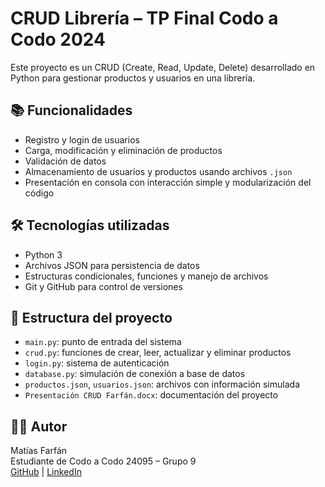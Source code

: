 # CRUD Librería – TP Final Codo a Codo 2024

Este proyecto es un CRUD (Create, Read, Update, Delete) desarrollado en Python para gestionar productos y usuarios en una librería.

## 📚 Funcionalidades
- Registro y login de usuarios
- Carga, modificación y eliminación de productos
- Validación de datos
- Almacenamiento de usuarios y productos usando archivos `.json`
- Presentación en consola con interacción simple y modularización del código

## 🛠️ Tecnologías utilizadas
- Python 3
- Archivos JSON para persistencia de datos
- Estructuras condicionales, funciones y manejo de archivos
- Git y GitHub para control de versiones

## 📂 Estructura del proyecto
- `main.py`: punto de entrada del sistema
- `crud.py`: funciones de crear, leer, actualizar y eliminar productos
- `login.py`: sistema de autenticación
- `database.py`: simulación de conexión a base de datos
- `productos.json`, `usuarios.json`: archivos con información simulada
- `Presentación CRUD Farfán.docx`: documentación del proyecto

## 🧑‍💻 Autor
Matías Farfán  
Estudiante de Codo a Codo 24095 – Grupo 9  
[GitHub](https://github.com/matfarfan) | [LinkedIn](https://www.linkedin.com/in/matías-farfán)

